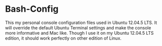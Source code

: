 Bash-Config
===========

This my personal console configuration files used in Ubuntu 12.04.5 LTS. It will override the default Ubuntu Terminal settings and make the console more informative and Mac like. Though I use it on my Ubuntu 12.04.5 LTS edition, it should work perfectly on other edition of Linux.
